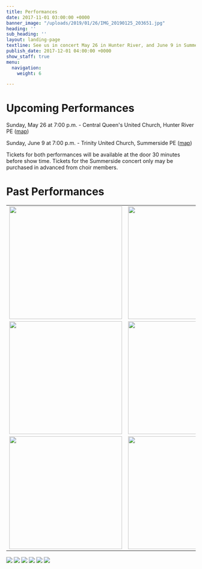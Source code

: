 ```yaml
---
title: Performances
date: 2017-11-01 03:00:00 +0000
banner_image: "/uploads/2019/01/26/IMG_20190125_203651.jpg"
heading: ''
sub_heading: ''
layout: landing-page
textline: See us in concert May 26 in Hunter River, and June 9 in Summerside
publish_date: 2017-12-01 04:00:00 +0000
show_staff: true
menu:
  navigation:
    weight: 6

---
```

# Upcoming Performances

Sunday, May 26 at 7:00 p.m. - Central Queen's United Church, Hunter River PE ([map](https://goo.gl/maps/8BsDwLN2jLK2))

Sunday, June 9 at 7:00 p.m. - Trinity United Church, Summerside PE ([map](https://goo.gl/maps/nuzN7oMkWLG2))

Tickets for both performances will be available at the door 30 minutes before show time. Tickets for the Summerside concert only may be purchased in advanced from choir members.

# Past Performances

<table>
  <tr>
	<td><img src="/uploads/2019/01/30/concertposterchristmas2018.jpg" height="300"/></td>
   	<td><img src="/uploads/2019/01/30/concertposterspring2018.jpg" height="300"/></td>
  </tr>
    <tr>
	<td><img src="/uploads/2019/01/30/concertposterchristmas2017.jpg" height="300"/></td>
   	<td><img src="/uploads/2019/01/30/concertposterspring2017.jpg" height="300"/></td>
  </tr>
    <tr>
	<td><img src="/uploads/2019/01/30/concertposterchristmas2016.jpg" height="300"/></td>
   	<td><img src="/uploads/2019/01/30/concertposterspring2016.jpg" height="300"/></td>
  </tr>
 </table> 
   
![](/uploads/2019/01/30/concertposterchristmas2018.jpg)
![](/uploads/2019/01/30/concertposterspring2018.jpg)
![](/uploads/2019/01/30/concertposterchristmas2017.jpg)
![](/uploads/2019/01/30/concertposterspring2017.jpg)
![](/uploads/2019/01/30/concertposterchristmas2016.jpg)
![](/uploads/2019/01/30/concertposterspring2016.jpg)